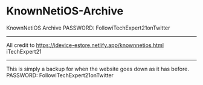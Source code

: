 # KnownNetiOS-Archive
KnownNetiOS Archive
PASSWORD: FollowiTechExpert21onTwitter
______________________________________________________________________
All credit to https://idevice-estore.netlify.app/knownnetios.html 
iTechExpert21
_______________________________________________________________________
This is simply a backup for when the website goes down as it has before.
PASSWORD: FollowiTechExpert21onTwitter
